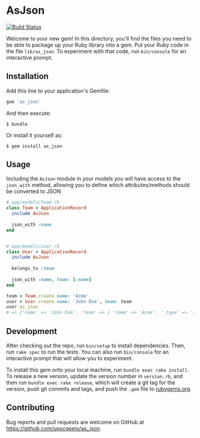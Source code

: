 # AsJson
[![Build Status](https://travis-ci.org/upscopeio/as_json.svg?branch=master)](https://travis-ci.org/upscopeio/as_json)

Welcome to your new gem! In this directory, you'll find the files you need to be able to package up your Ruby library into a gem. Put your Ruby code in the file `lib/as_json`. To experiment with that code, run `bin/console` for an interactive prompt.

## Installation

Add this line to your application's Gemfile:

```ruby
gem 'as_json'
```

And then execute:

    $ bundle

Or install it yourself as:

    $ gem install as_json

## Usage
Including the `AsJson` module in your models you will have access to the `json_with` method, allowing you to define which attributes/methods should be converted to JSON 

``` ruby
# app/models/team.rb
class Team < ApplicationRecord
  include AsJson
  
  json_with :name
end


# app/models/user.rb
class User < ApplicationRecord
  include AsJson
  
  belongs_to :team
  
  json_with :name, team: [:name]
end

team = Team.create name: 'Acme'
user = User.create name: 'John Doe', team: team
user.as_json
# => {'name' => 'John Doe', 'team' => { 'name' => 'Acme', '_type' => 'team'}, '_type' => 'user' }
```

## Development

After checking out the repo, run `bin/setup` to install dependencies. Then, run `rake spec` to run the tests. You can also run `bin/console` for an interactive prompt that will allow you to experiment.

To install this gem onto your local machine, run `bundle exec rake install`. To release a new version, update the version number in `version.rb`, and then run `bundle exec rake release`, which will create a git tag for the version, push git commits and tags, and push the `.gem` file to [rubygems.org](https://rubygems.org).

## Contributing

Bug reports and pull requests are welcome on GitHub at https://github.com/upscopeio/as_json.
